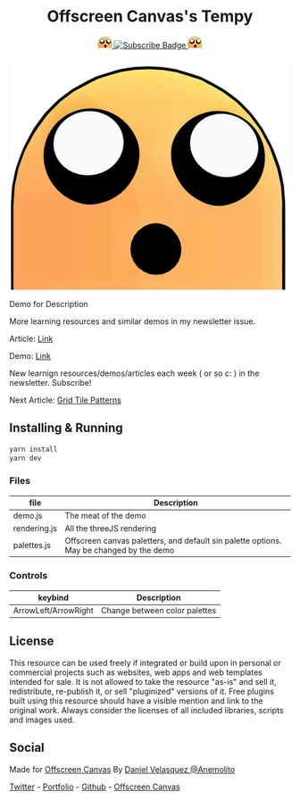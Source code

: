<h1 align="center">Offscreen Canvas's Tempy</h1>

<p align="center">
    <a href="https://offscreencanvas.com" target="_blank" rel="noopener noreferrer">
        <img width="25" src="./logo.png" alt="Offscreen Logo">
    </a>
    <a href="https://offscreencanvas.com" target="_blank" rel="noopener noreferrer">
        <img src="https://img.shields.io/badge/Learn%20More%20Webgl%20In%20The%20Newsletter-8A2BE2" alt="Subscribe Badge">
    </a>
    <a href="https://offscreencanvas.com" target="_blank" rel="noopener noreferrer">
        <img width="25" src="./logo.png" alt="Offscreen Logo">
    </a>
</p>

[![RippleImage](./cover.png)](https://offscreencanvas.com/renders/)

Demo for 
Description

More learning resources and similar demos in my newsletter issue. 

Article: [Link](https://offscreencanvas.com/issues/)

Demo: [Link](https://offscreencanvas.com/renders/)

New learnign resources/demos/articles each week ( or so c: ) in the newsletter. Subscribe!

Next Article: [Grid Tile Patterns](https://offscreencanvas.com/issues/grid-tile-patterns/)

## Installing & Running

```
yarn install
yarn dev
```

### Files

| file | Description |
| --- | --- |
| demo.js | The meat of the demo |
| rendering.js | All the threeJS rendering |
| palettes.js | Offscreen canvas paletters, and default sin palette options. May be changed by the demo |

### Controls

| keybind | Description |
| --- | --- |
| ArrowLeft/ArrowRight | Change between color palettes |


## License
This resource can be used freely if integrated or build upon in personal or commercial projects such as websites, web apps and web templates intended for sale. It is not allowed to take the resource "as-is" and sell it, redistribute, re-publish it, or sell "pluginized" versions of it. Free plugins built using this resource should have a visible mention and link to the original work. Always consider the licenses of all included libraries, scripts and images used.

## Social

Made for [Offscreen Canvas](https://offscreencanvas.com/)
By [Daniel Velasquez @Anemolito](https://twitter.com/Anemolito)

[Twitter](https://twitter.com/Anemolito) - [Portfolio](https://velasquezdaniel.com/) - [Github](https://github.com/Anemolo) - [Offscreen Canvas](https://offscreencanvas.com/)
